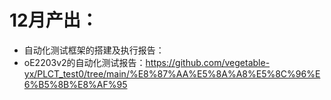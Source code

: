 # 12月产出：

- 自动化测试框架的搭建及执行报告：
- oE2203v2的自动化测试报告：https://github.com/vegetable-yx/PLCT_test0/tree/main/%E8%87%AA%E5%8A%A8%E5%8C%96%E6%B5%8B%E8%AF%95
